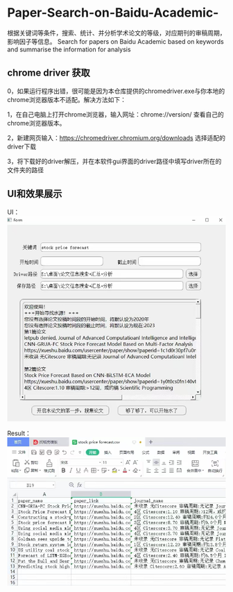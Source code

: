 # Paper-Search-on-Baidu-Academic-
根据关键词等条件，搜索、统计、并分析学术论文的等级，对应期刊的审稿周期，影响因子等信息。
Search for papers on Baidu Academic based on keywords and summarise the information for analysis




## chrome driver 获取
0，如果运行程序出错，很可能是因为本仓库提供的chromedriver.exe与你本地的chrome浏览器版本不适配。解决方法如下：

1，在自己电脑上打开chrome浏览器，输入网址：chrome://version/ 查看自己的chrome浏览器版本。

2，新建网页输入：https://chromedriver.chromium.org/downloads 选择适配的driver下载

3，将下载好的driver解压，并在本软件gui界面的driver路径中填写driver所在的文件夹的路径

## UI和效果展示
UI：
![paperSearchUI.jpg](paperSearchUI.jpg)

Result：
![searchResult.jpg](searchResult.jpg)
